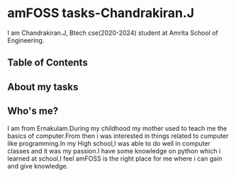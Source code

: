 # amFOSS tasks-Chandrakiran.J
I am Chandrakiran.J, Btech cse(2020-2024) student at Amrita School of Engineering. 

## Table of Contents


## About my tasks


## Who's me?

I am from Ernakulam.During my childhood my mother used to teach me the basics of computer.From then i was interested in things related to cumputer like programming.In my High school,I was able to do well in computer classes and it was my passion.I have some knowledge on python which i learned at school.I feel amFOSS is the right place for me where i can gain and give knowledge.
